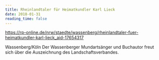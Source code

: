 ```yaml
---
title: Rheinlandtaler für Heimatkundler Karl Lieck
date: 2018-01-31
reading_time: false
---
```


https://rp-online.de/nrw/staedte/wassenberg/rheinlandtaler-fuer-heimatkundler-karl-lieck_aid-17654317

<!--more-->

Wassenberg/Köln Der Wassenberger Mundartsänger und Buchautor freut sich über die Auszeichnung des Landschaftsverbandes.